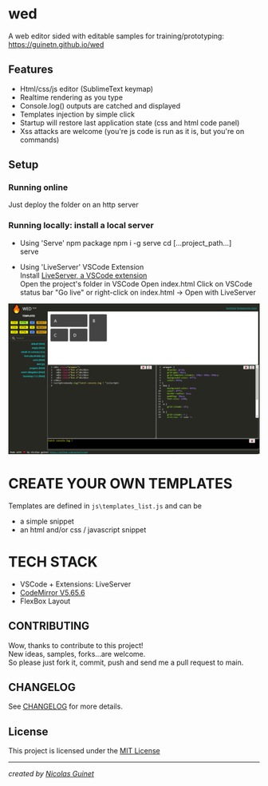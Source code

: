 # wed
A web editor sided with editable samples for training/prototyping: <https://guinetn.github.io/wed> 

## Features

* Html/css/js editor (SublimeText keymap)  
* Realtime rendering as you type
* Console.log() outputs are catched and displayed
* Templates injection by simple click      
* Startup will restore last application state (css and html code panel)  
* Xss attacks are welcome (you're js code is run as it is, but you're on commands)

## Setup

### Running online

Just deploy the folder on an http server

### Running locally: install a local server

* Using 'Serve' npm package 
	npm i -g serve
	cd […project_path…]  
	serve 

* Using 'LiveServer' VSCode Extension  
Install [LiveServer, a VSCode extension](https://marketplace.visualstudio.com/items?itemName=ritwickdey.LiveServer)  
	Open the project's folder in VSCode
	Open index.html
	Click on VSCode status bar "Go live" or right-click on index.html → Open with LiveServer

![Wed screenshoot](img/wed.png)

# CREATE YOUR OWN TEMPLATES

Templates are defined in `js\templates_list.js` and can be  
* a simple snippet 
* an html and/or css / javascript snippet

# TECH STACK

* VSCode + Extensions: LiveServer
* [CodeMirror V5.65.6](https://codemirror.net/)
* FlexBox Layout

## CONTRIBUTING

Wow, thanks to contribute to this project!   
New ideas, samples, forks...are welcome.  
So please just fork it, commit, push and send me a pull request to main.  

## CHANGELOG

See [CHANGELOG](CHANGELOG.md) for more details.


## License

This project is licensed under the [MIT License](LICENSE)

---

*created by [Nicolas Guinet](https://github.com/guinetn/wed)*


